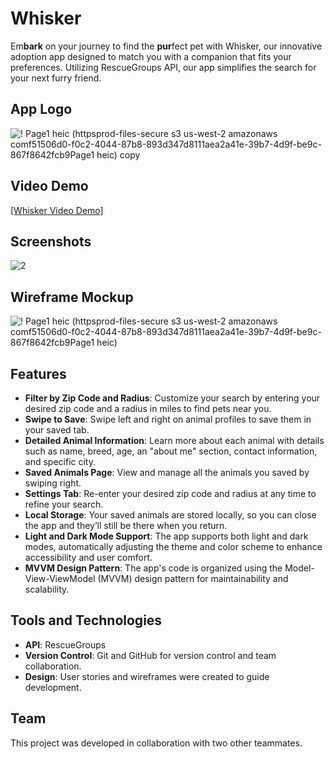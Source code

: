 # Whisker

Em**bark** on your journey to find the **pur**fect pet with Whisker, our innovative adoption app designed to match you with a companion that fits your preferences. Utilizing RescueGroups API, our app simplifies the search for your next furry friend.

## App Logo

![! Page1 heic (httpsprod-files-secure s3 us-west-2 amazonaws comf51506d0-f0c2-4044-87b8-893d347d8111aea2a41e-39b7-4d9f-be9c-867f8642fcb9Page1 heic) copy](https://github.com/ellagonzales/whisker/assets/111532194/3ba2f29f-17f4-4460-9b79-e2c433b12d28)

## Video Demo

[[Whisker Video Demo]](https://youtube.com/shorts/ajmcKza3ATA)

## Screenshots

![2](https://github.com/ellagonzales/whisker/assets/111532194/8a503e10-f7f3-4898-be89-992344208ff6)

## Wireframe Mockup

![! Page1 heic (httpsprod-files-secure s3 us-west-2 amazonaws comf51506d0-f0c2-4044-87b8-893d347d8111aea2a41e-39b7-4d9f-be9c-867f8642fcb9Page1 heic)](https://github.com/ellagonzales/whisker/assets/111532194/0ad2f06b-c296-41e5-8cce-411045298b63)

## Features

- **Filter by Zip Code and Radius**: Customize your search by entering your desired zip code and a radius in miles to find pets near you.
- **Swipe to Save**: Swipe left and right on animal profiles to save them in your saved tab.
- **Detailed Animal Information**: Learn more about each animal with details such as name, breed, age, an "about me" section, contact information, and specific city.
- **Saved Animals Page**: View and manage all the animals you saved by swiping right.
- **Settings Tab**: Re-enter your desired zip code and radius at any time to refine your search.
- **Local Storage**: Your saved animals are stored locally, so you can close the app and they’ll still be there when you return.
- **Light and Dark Mode Support**: The app supports both light and dark modes, automatically adjusting the theme and color scheme to enhance accessibility and user comfort.
- **MVVM Design Pattern**: The app's code is organized using the Model-View-ViewModel (MVVM) design pattern for maintainability and scalability.

## Tools and Technologies

- **API**: RescueGroups
- **Version Control**: Git and GitHub for version control and team collaboration.
- **Design**: User stories and wireframes were created to guide development.

## Team

This project was developed in collaboration with two other teammates.
